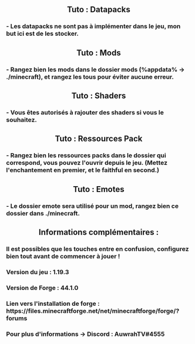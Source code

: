 <h2 align="center">Tuto : Datapacks</h2>
<h3 align="left">- Les datapacks ne sont pas à implémenter dans le jeu, mon but ici est de les stocker.</h3>

<h2 align="center">Tuto : Mods</h2>
<h3 align="left">- Rangez bien les mods dans le dossier mods (%appdata% -> ./minecraft), et rangez les tous pour éviter aucune erreur.</h3>

<h2 align="center">Tuto : Shaders</h2>
<h3 align="left">- Vous êtes autorisés à rajouter des shaders si vous le souhaitez.</h3>

<h2 align="center">Tuto : Ressources Pack</h2>
<h3 align="left">- Rangez bien les ressources packs dans le dossier qui correspond, vous pouvez l'ouvrir depuis le jeu. (Mettez l'enchantement en premier, et le faithful en second.)</h3>

<h2 align="center">Tuto : Emotes</h2>
<h3 align="left">- Le dossier emote sera utilisé pour un mod, rangez bien ce dossier dans ./minecraft.</h3>

<h2 align="center">Informations complémentaires :</h2>
<h3 align="left"> Il est possibles que les touches entre en confusion, configurez bien tout avant de commencer à jouer ! </h3>
<h3 align="left"> Version du jeu : 1.19.3 </h3>
<h3 align="left"> Version de Forge : 44.1.0 </h3>
<h3 align="left"> Lien vers l'installation de forge : https://files.minecraftforge.net/net/minecraftforge/forge/?forums </h3>
<h3 align="left"> Pour plus d'informations -> Discord : AuwrahTV#4555 </h3>
